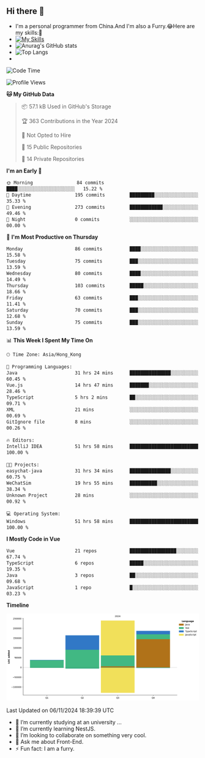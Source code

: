 ## Hi there 👋
- I'm a personal programmer from China.And I'm also a Furry.😂Here are my skills:🤔
- [![My Skills](https://skillicons.dev/icons?i=js,html,css,vue,typescript,java,golang)](https://skillicons.dev)
- ![Anurag's GitHub stats](https://github-readme-stats.vercel.app/api?username=FluffyChi-Xing&count_private=true&show_icons=true&theme=radical)
- ![Top Langs](https://github-readme-stats.vercel.app/api/top-langs/?username=FluffyChi-Xing)
- <!--START_SECTION:waka-->
![Code Time](http://img.shields.io/badge/Code%20Time-712%20hrs%2056%20mins-blue)

![Profile Views](http://img.shields.io/badge/Profile%20Views-18-blue)

**🐱 My GitHub Data** 

> 📦 57.1 kB Used in GitHub's Storage 
 > 
> 🏆 363 Contributions in the Year 2024
 > 
> 🚫 Not Opted to Hire
 > 
> 📜 15 Public Repositories 
 > 
> 🔑 14 Private Repositories 
 > 
**I'm an Early 🐤** 

```text
🌞 Morning                84 commits          ████░░░░░░░░░░░░░░░░░░░░░   15.22 % 
🌆 Daytime                195 commits         █████████░░░░░░░░░░░░░░░░   35.33 % 
🌃 Evening                273 commits         ████████████░░░░░░░░░░░░░   49.46 % 
🌙 Night                  0 commits           ░░░░░░░░░░░░░░░░░░░░░░░░░   00.00 % 
```
📅 **I'm Most Productive on Thursday** 

```text
Monday                   86 commits          ████░░░░░░░░░░░░░░░░░░░░░   15.58 % 
Tuesday                  75 commits          ███░░░░░░░░░░░░░░░░░░░░░░   13.59 % 
Wednesday                80 commits          ████░░░░░░░░░░░░░░░░░░░░░   14.49 % 
Thursday                 103 commits         █████░░░░░░░░░░░░░░░░░░░░   18.66 % 
Friday                   63 commits          ███░░░░░░░░░░░░░░░░░░░░░░   11.41 % 
Saturday                 70 commits          ███░░░░░░░░░░░░░░░░░░░░░░   12.68 % 
Sunday                   75 commits          ███░░░░░░░░░░░░░░░░░░░░░░   13.59 % 
```


📊 **This Week I Spent My Time On** 

```text
🕑︎ Time Zone: Asia/Hong_Kong

💬 Programming Languages: 
Java                     31 hrs 24 mins      ███████████████░░░░░░░░░░   60.45 % 
Vue.js                   14 hrs 47 mins      ███████░░░░░░░░░░░░░░░░░░   28.46 % 
TypeScript               5 hrs 2 mins        ██░░░░░░░░░░░░░░░░░░░░░░░   09.71 % 
XML                      21 mins             ░░░░░░░░░░░░░░░░░░░░░░░░░   00.69 % 
GitIgnore file           8 mins              ░░░░░░░░░░░░░░░░░░░░░░░░░   00.26 % 

🔥 Editors: 
IntelliJ IDEA            51 hrs 58 mins      █████████████████████████   100.00 % 

🐱‍💻 Projects: 
easychat-java            31 hrs 34 mins      ███████████████░░░░░░░░░░   60.75 % 
WeChatSim                19 hrs 55 mins      ██████████░░░░░░░░░░░░░░░   38.34 % 
Unknown Project          28 mins             ░░░░░░░░░░░░░░░░░░░░░░░░░   00.92 % 

💻 Operating System: 
Windows                  51 hrs 58 mins      █████████████████████████   100.00 % 
```

**I Mostly Code in Vue** 

```text
Vue                      21 repos            █████████████████░░░░░░░░   67.74 % 
TypeScript               6 repos             █████░░░░░░░░░░░░░░░░░░░░   19.35 % 
Java                     3 repos             ██░░░░░░░░░░░░░░░░░░░░░░░   09.68 % 
JavaScript               1 repo              █░░░░░░░░░░░░░░░░░░░░░░░░   03.23 % 
```



**Timeline**

![Lines of Code chart](https://raw.githubusercontent.com/FluffyChi-Xing/FluffyChi-Xing/main/assets/bar_graph.png)


 Last Updated on 06/11/2024 18:39:39 UTC
<!--END_SECTION:waka-->
- 🔭 I’m currently studying at an university ...
- 🌱 I’m currently learning NestJS.
- 👯 I’m looking to collaborate on something very cool.
- 💬 Ask me about Front-End.
- ⚡ Fun fact: I am a furry.

